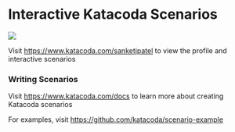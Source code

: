 # Interactive Katacoda Scenarios

[![](http://shields.katacoda.com/katacoda/sanketjpatel/count.svg)](https://www.katacoda.com/sanketjpatel "Get your profile on Katacoda.com")

Visit https://www.katacoda.com/sanketjpatel to view the profile and interactive scenarios

### Writing Scenarios
Visit https://www.katacoda.com/docs to learn more about creating Katacoda scenarios

For examples, visit https://github.com/katacoda/scenario-example
